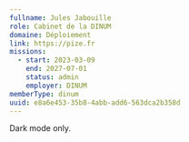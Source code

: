 ```yaml
---
fullname: Jules Jabouille
role: Cabinet de la DINUM
domaine: Déploiement
link: https://pize.fr
missions:
  - start: 2023-03-09
    end: 2027-07-01
    status: admin
    employer: DINUM
memberType: dinum
uuid: e8a6e453-35b8-4abb-add6-563dca2b358d
---
```

Dark mode only.
